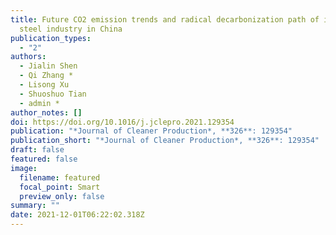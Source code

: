 ```yaml
---
title: Future CO2 emission trends and radical decarbonization path of iron and
  steel industry in China
publication_types:
  - "2"
authors:
  - Jialin Shen
  - Qi Zhang *
  - Lisong Xu
  - Shuoshuo Tian
  - admin *
author_notes: []
doi: https://doi.org/10.1016/j.jclepro.2021.129354
publication: "*Journal of Cleaner Production*, **326**: 129354"
publication_short: "*Journal of Cleaner Production*, **326**: 129354"
draft: false
featured: false
image:
  filename: featured
  focal_point: Smart
  preview_only: false
summary: ""
date: 2021-12-01T06:22:02.318Z
---
```

